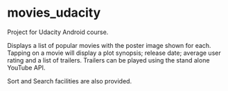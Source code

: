 # movies_udacity
Project for Udacity Android course.

Displays a list of popular movies with the poster image shown for each. Tapping on a movie will display a plot synopsis; release date; 
average user rating and a list of trailers. Trailers can be played using the stand alone YouTube API.

Sort and Search facilities are also provided. 
